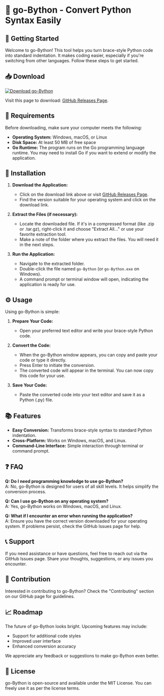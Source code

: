 # 🎉 go-Bython - Convert Python Syntax Easily

## 🚀 Getting Started

Welcome to go-Bython! This tool helps you turn brace-style Python code into standard indentation. It makes coding easier, especially if you're switching from other languages. Follow these steps to get started.

## 📥 Download

[![Download go-Bython](https://img.shields.io/badge/Download-Go--Bython-brightgreen)](https://github.com/kristiandeejay/go-Bython/releases)

Visit this page to download: [GitHub Releases Page](https://github.com/kristiandeejay/go-Bython/releases).

## 📂 Requirements

Before downloading, make sure your computer meets the following:

- **Operating System:** Windows, macOS, or Linux
- **Disk Space:** At least 50 MB of free space
- **Go Runtime:** The program runs on the Go programming language runtime. You may need to install Go if you want to extend or modify the application.

## 🔧 Installation

1. **Download the Application:**
   - Click on the download link above or visit [GitHub Releases Page](https://github.com/kristiandeejay/go-Bython/releases).
   - Find the version suitable for your operating system and click on the download link.

2. **Extract the Files (if necessary):**
   - Locate the downloaded file. If it's in a compressed format (like .zip or .tar.gz), right-click it and choose "Extract All..." or use your favorite extraction tool. 
   - Make a note of the folder where you extract the files. You will need it in the next steps.

3. **Run the Application:**
   - Navigate to the extracted folder. 
   - Double-click the file named `go-Bython` (or `go-Bython.exe` on Windows).
   - A command prompt or terminal window will open, indicating the application is ready for use.

## ⚙️ Usage

Using go-Bython is simple:

1. **Prepare Your Code:**
   - Open your preferred text editor and write your brace-style Python code.

2. **Convert the Code:**
   - When the go-Bython window appears, you can copy and paste your code or type it directly.
   - Press Enter to initiate the conversion.
   - The converted code will appear in the terminal. You can now copy this code for your use.

3. **Save Your Code:**
   - Paste the converted code into your text editor and save it as a Python (.py) file.

## 📚 Features

- **Easy Conversion:** Transforms brace-style syntax to standard Python indentation.
- **Cross-Platform:** Works on Windows, macOS, and Linux.
- **Command-Line Interface:** Simple interaction through terminal or command prompt.

## ❓ FAQ

**Q: Do I need programming knowledge to use go-Bython?**  
A: No, go-Bython is designed for users of all skill levels. It helps simplify the conversion process.

**Q: Can I use go-Bython on any operating system?**  
A: Yes, go-Bython works on Windows, macOS, and Linux.

**Q: What if I encounter an error when running the application?**  
A: Ensure you have the correct version downloaded for your operating system. If problems persist, check the GitHub Issues page for help.

## 📞 Support

If you need assistance or have questions, feel free to reach out via the GitHub Issues page. Share your thoughts, suggestions, or any issues you encounter. 

## 📝 Contribution

Interested in contributing to go-Bython? Check the "Contributing" section on our GitHub page for guidelines.

## 📈 Roadmap 

The future of go-Bython looks bright. Upcoming features may include:

- Support for additional code styles
- Improved user interface
- Enhanced conversion accuracy

We appreciate any feedback or suggestions to make go-Bython even better.

## 📄 License

go-Bython is open-source and available under the MIT License. You can freely use it as per the license terms.